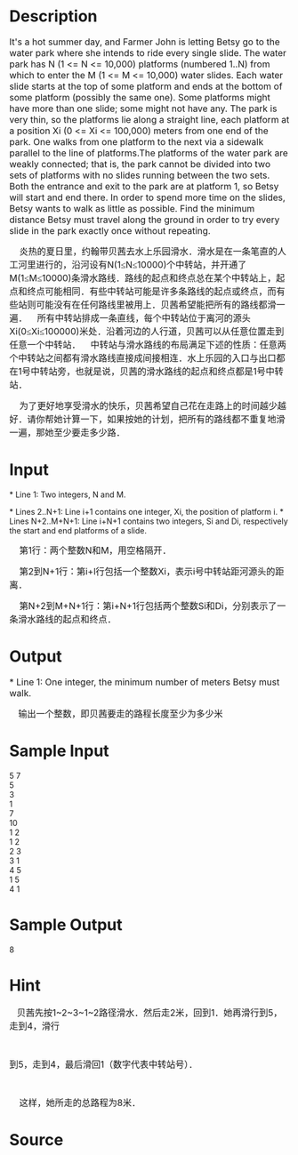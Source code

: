 
# Description

<div class="content"><p><span style="font-size: medium; ">It&#39;s a hot summer day, and Farmer John is letting Betsy go to the water park where she intends to ride every single slide. The water park has N (1 &lt;= N &lt;= 10,000) platforms (numbered 1..N) from which to enter the M (1 &lt;= M &lt;= 10,000) water slides. Each water slide starts at the top of some platform and ends at the bottom of some platform (possibly the same one). Some platforms might have more than one slide; some might not have any.  The park is very thin, so the platforms lie along a straight line, each platform at a position Xi (0 &lt;= Xi &lt;= 100,000) meters from one end of the park. One walks from one platform to the next via a sidewalk parallel to the line of platforms.The platforms of the water park are weakly connected; that is, the park cannot be divided into two sets of platforms with no slides running between the two sets. Both the entrance and exit to the park are at platform 1, so Betsy will start and end there.  In order to spend more time on the slides, Betsy wants to walk as little as possible. Find the minimum distance Betsy must travel along the ground in order to try every slide in the park exactly once without repeating.</span></p>
<p></p>
<p class="MsoNormal"><span style="font-size: medium; "><span lang="EN-US">    </span><span style="font-family: 宋体; ">炎热的夏日里，约翰带贝茜去水上乐园滑水．滑水是在一条笔直的人工河里进行的，沿河设有</span><span lang="EN-US">N(1</span><span style="font-family: 宋体; ">≤</span><span lang="EN-US">N</span><span style="font-family: 宋体; ">≤</span><span lang="EN-US">10000)</span><span style="font-family: 宋体; ">个中转站，并开通了</span><span lang="EN-US">M(1</span><span style="font-family: 宋体; ">≤</span><span lang="EN-US">M</span><span style="font-family: 宋体; ">≤</span><span lang="EN-US">10000)</span><span style="font-family: 宋体; ">条滑水路线．路线的起点和终点总在某个中转站上，起点和终点可能相同．有些中转站可能是许多条路线的起点或终点，而有些站则可能没有在任何路线里被用上．贝茜希望能把所有的路线都滑一遍．</span><span lang="EN-US">    </span><span style="font-family: 宋体; ">所有中转站排成一条直线，每个中转站位于离河的源头</span><span lang="EN-US">Xi(0</span><span style="font-family: 宋体; ">≤</span><span lang="EN-US">Xi</span><span style="font-family: 宋体; ">≤</span><span lang="EN-US">100000)</span><span style="font-family: 宋体; ">米处．沿着河边的人行道，贝茜可以从任意位置走到任意一个中转站．</span><span lang="EN-US">    </span><span style="font-family: 宋体; ">中转站与滑水路线的布局满足下述的性质：任意两个中转站之间都有滑水路线直接成间接相连．水上乐园的入口与出口都在</span><span lang="EN-US">1</span><span style="font-family: 宋体; ">号中转站旁，也就是说，贝茜的滑水路线的起点和终点都是</span><span lang="EN-US">1</span><span style="font-family: 宋体; ">号中转站．</span></span></p>
<p class="MsoNormal"><span style="font-size: medium; "><span lang="EN-US">    </span><span style="font-family: 宋体; ">为了更好地享受滑水的快乐，贝茜希望自己花在走路上的时间越少越好．请你帮她计算一</span></span><span style="font-family: 宋体; font-size: medium; ">下，如果按她的计划，把所有的路线都不重复地滑一遍，那她至少要走多少路．</span></p>
<p class="MsoNormal"></p></div>

# Input

<div class="content"><p>* Line 1: Two integers, N and M.</p>
<p>* Lines 2..N+1: Line i+1 contains one integer, Xi, the position of         platform i.  * Lines N+2..M+N+1: Line i+N+1 contains two integers, Si and Di,         respectively the start and end platforms of a slide.</p>
<p><span lang="EN-US" style="font-size: medium; ">    </span><span style="font-size: medium; font-family: 宋体; ">第</span><span lang="EN-US" style="font-size: medium; ">1</span><span style="font-size: medium; font-family: 宋体; ">行：两个整数</span><span lang="EN-US" style="font-size: medium; ">N</span><span style="font-size: medium; font-family: 宋体; ">和</span><span lang="EN-US" style="font-size: medium; ">M</span><span style="font-size: medium; font-family: 宋体; ">，用空格隔开．</span></p>
<p class="MsoNormal"><span style="font-size: medium; "><span lang="EN-US">    </span><span style="font-family: 宋体; ">第</span><span lang="EN-US">2</span><span style="font-family: 宋体; ">到</span><span lang="EN-US">N+1</span><span style="font-family: 宋体; ">行：第</span><span lang="EN-US">i+l</span><span style="font-family: 宋体; ">行包括一个整数</span><span lang="EN-US">Xi</span><span style="font-family: 宋体; ">，表示</span><span lang="EN-US">i</span><span style="font-family: 宋体; ">号中转站距河源头的距离．</span></span></p>
<p class="MsoNormal"><span style="font-size: medium; "><span lang="EN-US">    </span><span style="font-family: 宋体; ">第</span><span lang="EN-US">N+2</span><span style="font-family: 宋体; ">到</span><span lang="EN-US">M+N+1</span><span style="font-family: 宋体; ">行：第</span><span lang="EN-US">i+N+1</span><span style="font-family: 宋体; ">行包括两个整数</span><span lang="EN-US">Si</span><span style="font-family: 宋体; ">和</span><span lang="EN-US">Di</span><span style="font-family: 宋体; ">，分别表示了一条滑水路线的起</span></span><span style="font-family: 宋体; font-size: medium; ">点和终点．</span></p>
<p class="MsoNormal"></p></div>

# Output

<div class="content"><p><span style="font-size: medium; ">* Line 1: One integer, the minimum number of meters Betsy must walk.</span></p>
<p><span style="font-size: medium; "><span lang="EN-US" style="font-family: &#39;Times New Roman&#39;; ">    </span><span style="font-family: 宋体; ">输出一个整数，即贝茜要走的路程长度至少为多少米</span></span></p></div>

# Sample Input

<div class="content"><span class="sampledata">5 7<br/>
5<br/>
3<br/>
1<br/>
7<br/>
10<br/>
1 2<br/>
1 2<br/>
2 3<br/>
3 1<br/>
4 5<br/>
1 5<br/>
4 1<br/>
</span></div>

# Sample Output

<div class="content"><span class="sampledata">8<br/>
</span></div>

# Hint

<div class="content"><p></p><p><span style="font-size: medium; "> <span lang="EN-US">  </span><span style="font-family: 宋体; ">贝茜先按</span><span lang="EN-US">1~2~3~1~2</span><span style="font-family: 宋体; ">路径滑水．然后走</span></span><st1:chmetcnv tcsc="0" numbertype="1" negative="False" hasspace="False" sourcevalue="2" unitname="米" w:st="on"><span style="font-size: medium; "><span lang="EN-US">2</span><span style="font-family: 宋体; ">米</span></span></st1:chmetcnv><span style="font-size: medium; "><span style="font-family: 宋体; ">，回到</span><span lang="EN-US">1</span><span style="font-family: 宋体; ">．她再滑行到</span><span lang="EN-US">5</span><span style="font-family: 宋体; ">，走到</span><span lang="EN-US">4</span><span style="font-family: 宋体; ">，滑行</span>  </span></p><br/>
<p class="MsoNormal"><span style="font-size: medium; "><span style="font-family: 宋体; ">到</span><span lang="EN-US">5</span><span style="font-family: 宋体; ">，走到</span><span lang="EN-US">4</span><span style="font-family: 宋体; ">，最后滑回</span><span lang="EN-US">1</span><span style="font-family: 宋体; ">（数字代表中转站号）．</span></span></p><br/>
<p class="MsoNormal"><span style="font-size: medium; "><span lang="EN-US">    </span><span style="font-family: 宋体; ">这样，她所走的总路程为</span></span><st1:chmetcnv tcsc="0" numbertype="1" negative="False" hasspace="False" sourcevalue="8" unitname="米" w:st="on"><span style="font-size: medium; "><span lang="EN-US">8</span><span style="font-family: 宋体; ">米</span></span></st1:chmetcnv><span style="font-size: medium; "><span style="font-family: 宋体; ">．</span></span></p><p></p></div>

# Source

<div class="content"><p><a href="problemset.php?search="></a></p></div>

